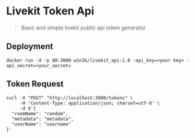 # Livekit Token Api
> Basic and simple livekit public api token generator

## Deployment
```shell
docker run -d -p 80:3000 w1n2k/livekit_api:1.0 -api_key=<your key> -api_secret=<your_secret>
```

## Token Request
```shell
curl -X "POST" "http://localhost:3000/tokens" \
     -H 'Content-Type: application/json; charset=utf-8' \
     -d $'{
  "roomName": "random",
  "metadata": "metadata",
  "userName": "username"
}'
```